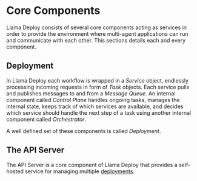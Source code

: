 # Core Components

Llama Deploy consists of several core components acting as services in order to provide the environment where
multi-agent applications can run and communicate with each other. This sections details each and every component.

## Deployment

In Llama Deploy each workflow is wrapped in a _Service_ object, endlessly processing incoming requests in form of
_Task_ objects. Each service pulls and publishes messages to and from a _Message Queue_. An internal component called
_Control Plane_ handles ongoing tasks, manages the internal state, keeps track of which services are available, and
decides which service should handle the next step of a task using another internal component called _Orchestrator_.

A well defined set of these components is called _Deployment_.

## The API Server

The API Server is a core component of Llama Deploy that provides a self-hosted service for managing multiple
[deployments](./Core%20Components/deployment.md).
